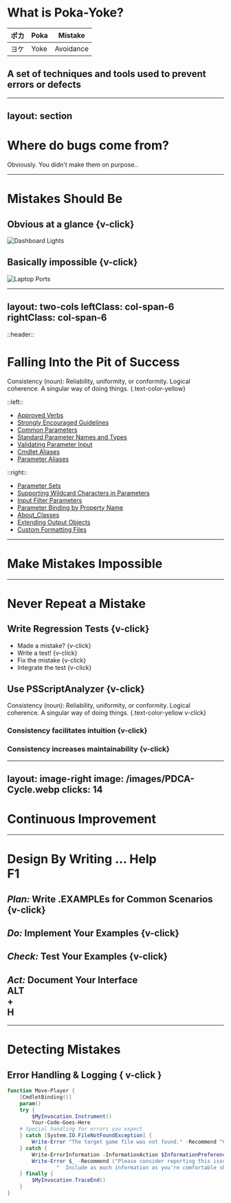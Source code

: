 # What is Poka-Yoke?

<div v-click class="text-6xl text-primary-lighter">

| ポカ | Poka | Mistake |
| --- | --- | --- |
| ヨケ | Yoke | Avoidance |

</div>
<div v-click>

## A set of techniques and tools used to prevent errors or defects

</div>

<!--

The phrase "poka yo-kay" comes from the Japanese words [click] "poka" which refers to an _inadvertent_ mistake, and "yokeru" which means "to avoid".

It was coined by Shigeo Shingo at Toyota as part of their Zero Quality Control and refers to a set of techniques and tools used to prevent errors or defects in processes. [click] The goal is to create processes where mistakes are either impossible or immediately detectable.

It was originally called baka-yoke -- which means "idiot-proofing" (or "fool-proofing") ...

-->

---
layout: section
---
# Where do bugs come from?

<v-click>

<AutoFitText class="text-blend" modelValue="Mistakes" />

Obviously. You didn't make them on purpose..

</v-click>

<!--
Just to set the stage a moment, consider where bugs come from.

Bugs. Defects. Problems.

[click] They are never on purpose, right?. Bugs are the _result_ of mistakes.

So to prevent bugs, we need to prevent mistakes, and if we do it well, we'll improve our user's experience.

Of course, we can't prevent all mistakes. We're talking about preventing humans from _**repeating**_ mistakes that we've seen before.
-->

---

# Mistakes Should Be

## Obvious at a glance {v-click}

<img v-after src="/images/dashboard-warnings.jpg" alt="Dashboard Lights" class="max-height-120px" />

## Basically impossible {v-click}

<img v-after src="/images/laptop-ports.jpg" alt="Laptop Ports" class="max-height-120px" />


<!--

With Poka-Yoke our goal is to preventing problems by designing tools and processes in such a way that human mistakes are...

- [click] immediately detectable.
- [click] Or basically impossible.

As you can see, these are some examples from the real world (you'll start noticing Poka-Yoke in industrial design all around you, now that you've heard of it).
At the bottom, we have some of the best kind of solutions -- they are easy to implement, require no maintenance, and don't slow you down, but most importantly, they make mistakes nearly impossible. When there's no way to totally prevent a mistake, the next best thing is to make them obvious. Examples of this are warning lights and bells so you can easily see that you're low on gas, or your passenger is not wearing their seatbelt.

Let's take a look at some examples of these sorts of solutions for PowerShell and coding.

-->

---
layout: two-cols
leftClass: col-span-6
rightClass: col-span-6
---

::header::

# Falling Into the Pit of Success

Consistency (noun): Reliability, uniformity, or conformity. Logical coherence. A singular way of doing things. {.text-color-yellow}

::left::

<v-clicks>

- [Approved Verbs](https://learn.microsoft.com/en-us/powershell/scripting/developer/cmdlet/approved-verbs-for-windows-powershell-commands)
- [Strongly Encouraged Guidelines](https://learn.microsoft.com/en-us/powershell/scripting/developer/cmdlet/strongly-encouraged-development-guidelines)
- [Common Parameters](https://learn.microsoft.com/en-us/powershell/module/microsoft.powershell.core/about/about_commonparameters)
- [Standard Parameter Names and Types](https://learn.microsoft.com/en-us/powershell/scripting/developer/cmdlet/standard-cmdlet-parameter-names-and-types)
- [Validating Parameter Input](https://learn.microsoft.com/en-us/powershell/scripting/developer/cmdlet/validating-parameter-input)
- [Cmdlet Aliases](https://learn.microsoft.com/en-us/powershell/scripting/developer/cmdlet/cmdlet-aliases)
- [Parameter Aliases](https://learn.microsoft.com/en-us/powershell/scripting/developer/cmdlet/parameter-aliases)

</v-clicks>

::right::

<v-clicks>

- [Parameter Sets](https://learn.microsoft.com/en-us/powershell/scripting/developer/cmdlet/cmdlet-parameter-sets)
- [Supporting Wildcard Characters in Parameters](https://learn.microsoft.com/en-us/powershell/scripting/developer/cmdlet/supporting-wildcard-characters-in-cmdlet-parameters)
- [Input Filter Parameters](https://learn.microsoft.com/en-us/powershell/scripting/developer/cmdlet/input-filter-parameters)
- [Parameter Binding by Property Name](https://learn.microsoft.com/en-us/powershell/module/microsoft.powershell.core/about/about_parameter_binding)
- [About_Classes](https://learn.microsoft.com/en-us/powershell/module/microsoft.powershell.core/about/about_classes)
- [Extending Output Objects](https://learn.microsoft.com/en-us/powershell/scripting/developer/cmdlet/extending-output-objects)
- [Custom Formatting Files](https://learn.microsoft.com/en-us/powershell/scripting/developer/cmdlet/custom-formatting-files)

</v-clicks>

<!--

Microsoft likes to talk about the "Pit of Success".
Jeffrey Snover always says they tried to design PowerShell to
make it _easy to do the right thing, and hard to do the wrong thing_.

As tool authors, we get to take advantage of that design effort,
but we need to _keep that goal in mind_. Ok, I like to talk about _design_,
but I have less than 20 minutes right now, let's just restate the goal:

A well-designed tool makes it easy to do the right thing, and impossible to (or obvious when you) do the wrong thing.

For PowerShell tools, a big part of that is consistency and predictability.
This slide is to remind you that there's a lot of guidance about
how to write _consistent_ and _predictable_ commands.

If you search for _any_ of these bullet points
you will turn up **official** documentation (on learn.microsoft.com)
with a lot more details.

- [click] We have a set of approved verbs, which help users identify what a command does.
- [click] We have guidelines for picking nouns. Here's a hint: use the name of the _type_ of the object you're going to output.
- [click] We have a set of common parameters, and help for implementing them. These help everyone understand your commands and use them safely.
- [click] We also have an _extended_ list of ["standard" parameter names and types](https://learn.microsoft.com/en-us/powershell/scripting/developer/cmdlet/standard-cmdlet-parameter-names-and-types), over a 125 different parameter names that are usually well understood across 7 categories, and guidelines for the data types you should use for them.
- On top of that, [click] We have a lot of options for _validating_ parameter input
- And [click] To give you back some naming flexibility, there are command aliases
- [click] And parameter aliases, so you can help people _find_ the right command or parameter, when you know some people will guess wrong.

We also have a lot of tooling in the language for implementing things consistently:

- [click] We have parameter sets to help you design complex commands with more than one way of using them
- [click] We have design and implementation support for wildcard characters
- [click] And standard parameters for filtering input

Finally, remember that PowerShell also has built-in support for
[click] binding parameters from pipeline input objects _and their properties_,
and therefore, you should consider [click] writing your own data classes,
but you can also [click] extend the built-in types instead, and you have
[click] total control over how those objects are displayed...

All of this design work was done by Microsoft to make it easy for you to help users _do the right thing_, and _discover_ the **best** way to use the tools that you write.

Let's look at a few more concrete examples:
-->

---

# Make Mistakes Impossible

<v-switch>
<template #1>

## Use CmdletBinding to Support Common Parameters

<!-- Highlight lines 4 through 6 -->

```powershell {4-6}
class Player { [string]$Name; [Position]$Position; [string] ToString() { return $this.Name } }
class Position { [int]$X; [int]$Y; [string] ToString() { return "" + $this.X + ", " + $this.Y } }

function Move-Player {
    [CmdletBinding()]
    param(
    ...
```

</template>
<template #2>

## Strongly Type Variables and Parameters

<!-- Highlight lines 1 and 6 -->

```powershell {1,6}
enum Direction { North; East; South; West }

function Move-Player {
    [CmdletBinding()]
    param(
        [Direction]$Direction,
        [int]$Distance,
        [switch]$Force
    )
    ...
```

</template>
<template #3>

## Carefully Choose Parameter Names

```powershell {6,7}
enum Direction { North; East; South; West }

function Move-Player {
    [CmdletBinding()]
    param(
        [Direction]$CardinalDirection,
        [int]$DistanceInMeters,
        [switch]$Force
    )
    ...
```

</template>
<template #4>

## Use Validation attributes

```powershell {1,4-10,13}
[ValidateSet("North", "East", "South", "West")]
[string]$CardinalDirection,

[ValidateScript({
    if ($CardinalDirection -eq "North" -and $Player.Position.Y - $_ -lt 0) {
        throw "You can't move that far North. The edge is only $($Position.Y) away."
    }
    $true
})]
[ValidateRange(1, 8)]
[int]$DistanceInMeters,

[ValidateScript({ Test-Path $_ })]
[string]$Path
```

</template>
<template #5>

## Use ArgumentCompleter

```powershell {3-13}
[ValidateSet("North", "East", "South", "West")]
[Direction]$CardinalDirection,
[ArgumentCompleter({ param($Name, $Parameter, $Partial, $Ast, $Bound )
    @(switch($Bound.CardinalDirection) {
        North { ($Player.Position.Y)..0 }
        South { (8-$Player.Position.Y)..0 }
        East  { (8-$Player.Position.X)..0 }
        West  { ($Player.Position.X)..0 }
        default {
            ($Player.Position.X, $Player.Position.Y, (8 - $Player.Position.X), (8 - $Player.Position.Y) | Sort -Desc)[0]..0
        }
    }) | Where { $_ -gt 0 } # Zero isn't a valid move
})]
[int]$DistanceInMeters
...
```

See also ... IValidateSetValuesGenerator, ArgumentCompletion

</template>
<template #6>

## Support ShouldProcess for -WhatIf and -Confirm

```powershell {1,13}
[CmdletBinding(SupportsShouldProcess, ConfirmImpact="High")]
param(
    [Direction]$CardinalDirection,
    [int]$DistanceInMeters,
    [switch]$Force
)
switch($CardinalDirection) {
    North { $NewPosition = [Position]@{ X = $Player.Position.X; Y = $Player.Position.Y - $DistanceInMeters; } }
    East  { $NewPosition = [Position]@{ X = $Player.Position.X + $DistanceInMeters; Y = $Player.Position.Y } }
    South { $NewPosition = [Position]@{ X = $Player.Position.X; Y = $Player.Position.Y + $DistanceInMeters;  } }
    West  { $NewPosition = [Position]@{ X = $Player.Position.X - $DistanceInMeters; Y = $Player.Position.Y } }
}
if ($Force -or $PSCmdlet.ShouldProcess($Player.Name, "Move ${DistanceInMeters} meters ${CardinalDirection} to ${NewPosition}")) {
    ...
```

</template>
</v-switch>

<!--

There are many ways to prevent mistakes in PowerShell.

<p class="text-sm text-green italic">Remember: To run these as demos, pre-run demos-1.ps1</div>

[click]Always use CmdletBinding. It's necessary to support the common parameters that users expect, and it's the easiest way to make sure users can **only** pass the parameters you expect.

[click]Strongly-typed parameters can prevent a lot of mistakes (or at least, prevent them from executing).

Ok, now check out those parameter names. Remember....

[click]Carefully choosing names for your commands and parameters, makes them easier to use. "CardinalDirection" is more specific than "Direction" -- this helps your user eliminate "Up" and "Down" or "Left" and "Right" as options. "DistanceInMeters" is also more specific than "Distance" -- having units in the parameter name eliminates guessing, and the nead to consult the documentation. You **can** add "Direction" as an alias to "CardinalDirections" so people can still use that, or to match pipeline object properties, but if you leave it off, all your parameters start with different letters, making them easier to tab complete.

[click]Validation attributes can do some of the same things as strongly-typed parameters, but they can be more flexible, and can even take other parameters into account.

[click]I put a note at the bottom of this slide about ArgumentCompletion, it's like ValidateSet, but for just completion, without blocking other values.

IValidateSetValuesGenerator is similar, but more dynamic, since it executes code to calculate the possible values.

But ArgumentCompleter is the most powerful. It gives us dynamic, context-aware tab completion that is one of the best ways to help users avoid mistakes -- and it lets you consider the AST and the already bound parameters. You can write it inline, as I did in this example, or you can use the `Register-ArgumentCompleter` command to even add completion for commands you didn't write.

[click]When you can, support ShouldProcess so users can run `-WhatIf`, and remember to set ConfirmImpact=High if you do something irreversible.

So far, we've only talked about the user interface to your functions and modules, but what about when we're writing the code itself?
-->

---

# Never Repeat a Mistake

## Write Regression Tests {v-click}

- Made a mistake? {v-click}
- Write a test! {v-click}
- Fix the mistake {v-click}
- Integrate the test {v-click}

## Use PSScriptAnalyzer {v-click}

Consistency (noun): Reliability, uniformity, or conformity. Logical coherence. A singular way of doing things. {.text-color-yellow v-click}

### Consistency facilitates intuition {v-click}

### Consistency increases maintainability {v-click}

<!--
## What would you all say is the best way to **stop** yourself from _repeating_ a mistake?

My answer is: [click]**regression tests**.

- [click]Any time you find a mistake...
- [click]Write a test that fails because of that mistake
- [click]Fix the mistake so that the test passes
- [click]And then ... make sure that test runs every time you make a change

Over time, your project will build up a collection of test cases highlighting previous mistakes, and not only will this prevent you from repeating mistakes, if you label them well, they can serve as a valuable learning tool for people who are joining a project for the first time.

Speaking of ways to help new people avoid mistakes...

## [click]Use PSScriptAnalyzer

Remember our definition from earlier, when we were talking about the pit of success?

[click]PSScriptAnalyzer will help you remember a lot of the rules we talked about from the PowerShell design.

It's a linter. It checks for obvious errors and common bugs,
and helps you to identify style and consistency issues.
[click]You might file that under the category of making mistakes more obvious,
but I like to think mistakes have not been made until we try to run the code,
so if you [click]run the linter automatically (in VSCode, and in your CI/CD)
it can be like a levelling up from a spell-checker to a grammar checker,
and can _prevent_ mistakes from getting out.

Remember that you can also add your own rules, if you run into specific bugs or errors you can't detect with regression tests.

-->

---
layout: image-right
image: /images/PDCA-Cycle.webp
clicks: 14
---

# Continuous Improvement

<v-switch>
<template #0-14>

<h2>Plan-Do-Check-Act</h2>
<br/>

</template>
<template #1>

<ol>
<li v-click><strong>Plan</strong>: Identify your (possible) problems</li>
</ol>
</template>
<template #2-10>
<ol>
<li><strong>Plan</strong>: Identify your (possible) problems
    <div v-click="['3', '11']">
        <h3 v-click="['3', '11']" class="pl-2">The Five Whys <span v-click="['4', '11']" class="text-sm">Ask Why, Five Times.</span></h3>
        <h4 v-click="['5', '11']">Our deployments are failing</h4>
        <ol>
            <li v-click="['6', '11']">Why? Our "publish" step is failing to upload.</li>
            <li v-click="['7', '11']">Why? Some sort of error authenticating to the service.</li>
            <li v-click="['8', '11']">Why? It turns out the credentials are wrong.</li>
            <li v-click="['9', '11']">Why? Well, the password expired.</li>
            <li v-click="['10', '11']">Why? We forgot to change the password ahead of time.</li>
        </ol>
    </div>
</li>
</ol>
</template>
<template #10-14>
<ol>
<li><strong>Plan</strong>: Identify your problems<br/>... and possible solutions <br/>... and how to measure your results.</li>
<li v-click="['12','15']"><strong>Do</strong>: Implement and test (mistake-proofing) solutions.</li>
<li v-click="['13','15']"><strong>Check</strong>: Study the results. Compare solutions.</li>
<li v-click="['14','15']"><strong>Act</strong>: Adjust. Implement the best solution. Document. Train your team(s).</li>
</ol>
</template>
</v-switch>

<!--

Poka-Yoke is part of the discipline of continuous improvement, and I want to talk about that cycle for a minute.

Continuous improvement is not always about iterating on _the same_ product over and over.

In DevOps, particularly, we almost always have many products and projects,
and a wide range of different tools and solutions that we're responsible for.
So, I don't know about your teams, but mine tends to switch _between_ projects based on
external factors like ...

- What management is excited about this month
- What caused the most recent outage

But regardless of whether you're continually iterating on the same product,
or you just have an opportunity to do one or two cycles of improvements,
the process is basically the same.

[click] They call it: Plan, Do, Check, Act (PDCA).

Also known as the Shewhart cycle, this is based on the scientific method...

[click] The first step is always to identify a problem.

Frequently we're going through this because somebody _else_ **already** identified a problem, but even then ...

We need to understand the problem and determine why it happened (or at least come up with a hypothesis for the root cause).

The simplest form of root-cause analysis, we just call...

[click]The five whys.
[click]It literally consists of asking "why" five times; each time directing the question at the answer to the previous question.

So let's take an example. Say I come to you, and I say:

[click] Our website deployments are failing.

You say ...
- Why? [click]Because the "publish" step is failing to upload
- Why? [click]Because there was an error authenticating to the service
- Why? [click]Because the credentials were wrong.
- Why? [click]Because the password expired overnight.
- Why? [click]Because we forgot to change the password ahead of time.

This way, you dig deeper toward a root cause. (This technique _also_ came out of Toyota, by the way.)

Anyway. [click] Once we've identified a root cause, planning is about establishing objectives, brainstorming solutions, and determining how to measure success.

The simplified, single-player version of planning is:
1. Determine a root cause
2. Come up with at least two things you can try to avoid or detect that mistake in the future.

These might be some things we've discussed already, it might be new ScriptAnalyzer rules, additional error-handling code, or even process changes like pair-programming or adding AI Coding Assistants, etc.

[click]Do. Experiment. Design and test your mistake-proofing solutions. Run your unit tests, measure your results.
[click]Check. Evaluation. Study the results. Compare your solutions, verify that the changes improved results.
[click]Act. Adjust. Permanently implement the best solution, or determine why your solutions didn't improve the situation. Train your team(s) on the changes, etc.
-->

---

# Design By Writing ... Help <div class="inline-icon-btn">F1</div>

## _Plan:_ Write .EXAMPLEs for Common Scenarios {v-click}

## _Do:_ Implement Your Examples {v-click}

## _Check:_ Test Your Examples {v-click}

<h2><em>Act:</em> <span v-click>Document Your Interface <div class="inline-icon-btn">ALT</div> + <div class="inline-icon-btn">H</div></span></h2>

<!--

Here's my 2 minute summary of how to design tools:

[click]Plan. Come up with the scenarios you want to support, and write them down.

Write them as _examples_ in a comment at the top of your function.

[click]Do. Treat those examples as if they were _tests_, and write the code to make them work

[click]Check. Write regression tests to make sure your examples _always_ work

Honestly, I would love to _generate_ my help examples from tagged Pester tests,
because I like writing tests first. But we don't need sophisticated tooling for this.
We write an example, and we write a test named "Example 1" ... and so on.

Whenever anyone touches the documentation --or the "Example" tests-- we ensure during code review that the tests still match the documentation.

### One of the most compelling ways to help tool users succeed is to write _useful_ documentation.

So as part of the *Act*, as I'm finalizing the tool, adjusting and making my implementation permanent,

[click] I document.

- I *describe* the command.
- I write a short synopsis (to clarify the meaning of the verb and noun).
- I make sure there's a helpful description in a comment above each parameter.
- Finally, I add a .LINK to related commands, or the documentation on the website.

That first .LINK that is a URL will be used automatically for `Get-Help -Online`, even if you don't set it in the CmdletBinding attribute.

That's it.

<p class="text-sm text-green italic">NOTE: The PSScriptAnalyer rule does not test anything useful.</p>

-->
---

# Detecting Mistakes

## Error Handling & Logging { v-click }

<v-click>

```powershell {8-9|11,12-13}
function Move-Player {
    [CmdletBinding()]
    param()
    try {
        $MyInvocation.Instrument()
        Your-Code-Goes-Here
    # Special handling for errors you expect
    } catch [System.IO.FileNotFoundException] {
        Write-Error "The target game file was not found." -Recommend "Check the path and try again."
    } catch {
        Write-ErrorInformation -InformationAction $InformationPreference -InformationVariable global:MyGame_ErrorInformation
        Write-Error $_ -Recommend ("Please consider reporting this issue at https://github.com/Jaykul/DevOps2025/issues`n" +
                "  Include as much information as you're comfortable sharing from `$MyGame_ErrorInformation | Set-Clipboard")
    } finally {
        $MyInvocation.TraceEnd()
    }
}
```

</v-click>

<!--

We've talked about the relationship between the scientific method and the continuous-improvement cycle.
It also ties in to the pattern I suggested for writing regression tests.

The last thing that I really want to talk about is how do we detect mistakes?
For continuous improvement, we want to detect all mistakes, and capture as much information as possible.

### [click]In the software world, that means logging.

At a minimum, we want to log every error --every unhandled exception-- that happens in our code.
Obviously, we want to capture as much information as we can,
but for modules that we ship to other people, that get's complicated.

[click]Consider doing something like this.
When we know how to handle the error, we tell the user what to do.

[click]If we don't know how to handle it, we log it,
or at least we ask the user to include the information in an error report.

<p class="text-sm text-green italic">DEMO: dot-source talks\MistakeProofing\demos-1.ps1</p>

-->
